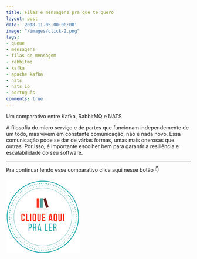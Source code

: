 ```yaml
---
title: Filas e mensagens pra que te quero
layout: post
date: '2018-11-05 00:00:00'
image: "/images/click-2.png"
tags:
- queue
- mensagens
- filas de mensagem
- rabbitmq
- kafka
- apache kafka
- nats
- nats io
- português
comments: true
---
```


Um comparativo entre Kafka, RabbitMQ e NATS

A filosofia do micro serviço e de partes que funcionam independemente de um todo, mas vivem em constante comunicação, não é nada novo. Essa comunicação pode se dar de várias formas, umas mais onerosas que outras. Por isso, é importante escolher bem para garantir a resiliência e escalabilidade do seu software.

---

Pra continuar lendo esse comparativo clica aqui nesse botão 👇

[![clique aqui para ler](/images/clique-aqui-para-ler.png)](https://medium.com/test-after-deploy/filas-e-mensagens-pra-que-te-quero-e78458615b14)
